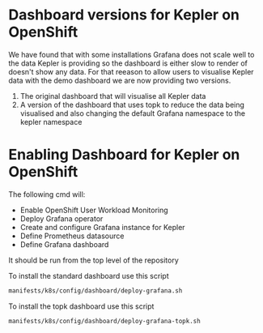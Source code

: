 # Dashboard versions for Kepler on OpenShift

We have found that with some installations Grafana does not scale well to the data Kepler is providing so the dashboard is either slow to render of doesn't show any data. 
For that reeason to allow users to visualise Kepler data with the demo dashboard we are now providing two versions.

1. The original dashboard that will visualise all Kepler data
2. A version of the dashboard that uses topk to reduce the data being visualised and also changing the default Grafana namespace to the kepler namespace

# Enabling Dashboard for Kepler on OpenShift

The following cmd will:
- Enable OpenShift User Workload Monitoring
- Deploy Grafana operator
- Create and configure Grafana instance for Kepler
- Define Prometheus datasource
- Define Grafana dashboard

It should be run from the top level of the repository

To install the standard dashboard use this script


```bash
manifests/k8s/config/dashboard/deploy-grafana.sh
```

To install the topk dashboard use this script

```bash
manifests/k8s/config/dashboard/deploy-grafana-topk.sh
```
